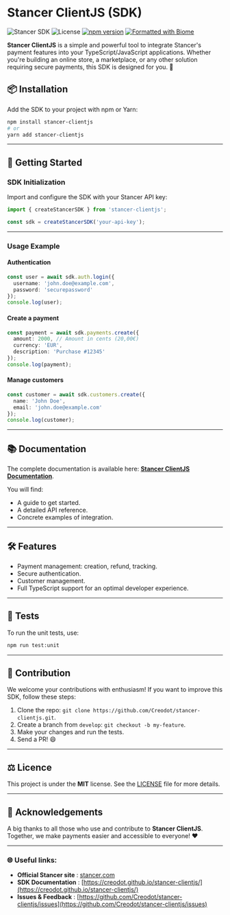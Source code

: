 # Stancer ClientJS (SDK)

![Stancer SDK](https://img.shields.io/badge/TypeScript-100%25-blue.svg) ![License](https://img.shields.io/badge/license-MIT-green.svg) [![npm version](https://img.shields.io/npm/v/stancer-clientjs)](https://www.npmjs.com/package/stancer-clientjs) [![Formatted with Biome](https://img.shields.io/badge/Formatted_with-Biome-60a5fa?style=flat&logo=biome)](https://biomejs.dev/)


**Stancer ClientJS** is a simple and powerful tool to integrate Stancer's payment features into your TypeScript/JavaScript applications. Whether you're building an online store, a marketplace, or any other solution requiring secure payments, this SDK is designed for you. 🚀

## 📦 Installation

Add the SDK to your project with npm or Yarn:

```bash
npm install stancer-clientjs
# or
yarn add stancer-clientjs
```

---

## 🚀 Getting Started

### SDK Initialization

Import and configure the SDK with your Stancer API key:

```typescript
import { createStancerSDK } from 'stancer-clientjs';

const sdk = createStancerSDK('your-api-key');
```

---

### Usage Example

#### Authentication

```typescript
const user = await sdk.auth.login({
  username: 'john.doe@example.com',
  password: 'securepassword'
});
console.log(user);
```

#### Create a payment

```typescript
const payment = await sdk.payments.create({
  amount: 2000, // Amount in cents (20,00€)
  currency: 'EUR',
  description: 'Purchase #12345'
});
console.log(payment);
```

#### Manage customers

```typescript
const customer = await sdk.customers.create({
  name: 'John Doe',
  email: 'john.doe@example.com'
});
console.log(customer);
```

---

## 📚 Documentation

The complete documentation is available here: **[Stancer ClientJS Documentation](https://creodot.github.io/stancer-clientjs/)**.

You will find:
- A guide to get started.
- A detailed API reference.
- Concrete examples of integration.

---

## 🛠️ Features

- Payment management: creation, refund, tracking.
- Secure authentication.
- Customer management.
- Full TypeScript support for an optimal developer experience.

---

## 🧪 Tests

To run the unit tests, use:

```bash
npm run test:unit
```

---

## 🤝 Contribution

We welcome your contributions with enthusiasm! If you want to improve this SDK, follow these steps:
1. Clone the repo: `git clone https://github.com/Creodot/stancer-clientjs.git`.
2. Create a branch from `develop`: `git checkout -b my-feature`.
3. Make your changes and run the tests.
4. Send a PR! 😄

---

## ⚖️ Licence

This project is under the **MIT** license. See the [LICENSE](LICENSE) file for more details.

---

## 🌟 Acknowledgements

A big thanks to all those who use and contribute to **Stancer ClientJS**. Together, we make payments easier and accessible to everyone! ❤️

---

### 🌐 Useful links:
- **Official Stancer site** : [stancer.com](https://www.stancer.com)
- **SDK Documentation** : [https://creodot.github.io/stancer-clientjs/](https://creodot.github.io/stancer-clientjs/)
- **Issues & Feedback** : [https://github.com/Creodot/stancer-clientjs/issues](https://github.com/Creodot/stancer-clientjs/issues)
